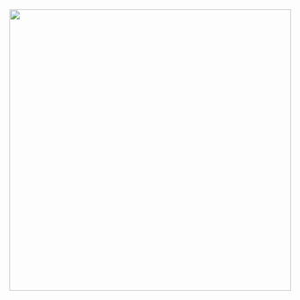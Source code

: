 <img src="https://user-images.githubusercontent.com/74038190/212747903-e9bdf048-2dc8-41f9-b973-0e72ff07bfba.gif"  width="500">
